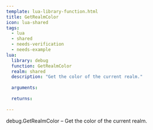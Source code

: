```yaml
---
template: lua-library-function.html
title: GetRealmColor
icon: lua-shared
tags:
  - lua
  - shared
  - needs-verification
  - needs-example
lua:
  library: debug
  function: GetRealmColor
  realm: shared
  description: "Get the color of the current realm."
  
  arguments:
  
  returns:
    
---
```


<div class="lua__search__keywords">
debug.GetRealmColor &#x2013; Get the color of the current realm.
</div>
